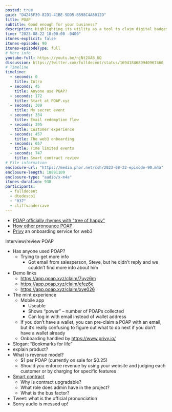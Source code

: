 ```yaml
---
posted: true
guid: "D4245F39-82D1-41BE-9DD5-B598C4A8012D"
title: POAP
subtitle: Good enough for your business?
description: Highlighting its utility as a tool to claim digital badges or "Bookmarks for life". While the mobile app showcased a count of collected POAPs and allowed users to log in via email instead of a wallet address, challenges surfaced around onboarding, especially for those without a pre-existing digital wallet. Onboarding is managed by Privy.io. Questions arose about the product's revenue model, its smart contract, and the roles within the project. The episode also touched on POAP's pronunciation and acknowledged technical audio issues.
time: "2023-08-22 18:00:00 -0400"
itunes-explicit: false
itunes-episode: 90
itunes-episodeType: full
# More info
youtube-full: https://youtu.be/njNt2XAB_UQ
discussion: https://twitter.com/fulldecent/status/1694184689940967460
# Timeline
timeline:
  - seconds: 0
    title: Intro
  - seconds: 45
    title: Anyone use POAP?
  - seconds: 172
    title: Start at POAP.xyz
  - seconds: 309
    title: My secret event
  - seconds: 334
    title: Email redemption flow
  - seconds: 395
    title: Customer experience
  - seconds: 457
    title: The web3 onboarding
  - seconds: 657
    title: Time limited events
  - seconds: 747
    title: Smart contract review
# File information
enclosure-url: "https://media.phor.net/csh/2023-08-22-episode-90.m4a"
enclosure-length: 18891109
enclosure-type: "audio/x-m4a"
itunes-duration: 938
participants:
  - fulldecent
  - dtedesco1
  - "037"
  - cliffvandercave
---
```


- [POAP officially rhymes with "tree of happy"](https://www.youtube.com/shorts/abIZGfiBTEk)
- [How other pronounce POAP](https://twitter.com/fulldecent/status/1694184689940967460)
- [Privy](https://www.privy.io/) an onboarding service for web3

<!--end of quick notes-->

Interview/review POAP

- Has anyone used POAP?
  - Trying to get more info
    - Got email from salesperson, Steve, but he didn’t reply and we couldn’t find more info about him
- Demo links
  - https://app.poap.xyz/claim/7uyz6m
  - https://app.poap.xyz/claim/efez6e
  - https://app.poap.xyz/claim/xye026
- The mint experience
  - Mobile app
    - Useable
    - Shows “power” – number of POAPs collected
    - Can log in with email instead of wallet address
  - If you don’t have a wallet, you can pre-claim a POAP with an email, but it’s really confusing to figure out what to do next if you don’t have a wallet already
  - Onboarding handled by https://www.privy.io/
- Slogan: “Bookmarks for life”
- explain product?
- What is revenue model?
  - $1 per POAP (currently on sale for $0.25)
  - Should you enforce revenue by using your website and judging each customer or by charging for specific features
- [Smart contract](https://etherscan.io/token/0x22c1f6050e56d2876009903609a2cc3fef83b415#code)
  - Why is contract upgradable?
  - What role does admin have in the project? 
  - What is the bus factor?
- Tweet: what is the official pronunciation
- Sorry audio is messed up!